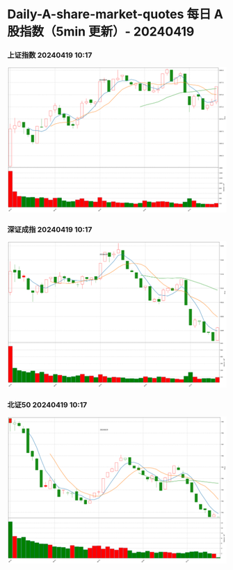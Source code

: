 
# Daily-A-share-market-quotes 每日 A 股指数（5min 更新）- 20240419

### 上证指数 20240419 10:17
![](./fig/2024/4/20240419-sh000001.png)

### 深证成指 20240419 10:17
![](./fig/2024/4/20240419-sz399001.png)

### 北证50 20240419 10:17
![](./fig/2024/4/20240419-bj899050.png)
